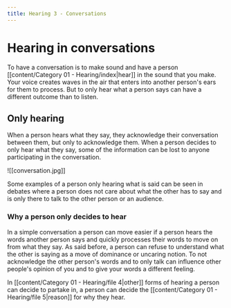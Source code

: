 ```yaml
---
title: Hearing 3 - Conversations
---
```

# Hearing in conversations

To have a conversation is to make sound and have a person [[content/Category 01 - Hearing/index|hear]] in the sound that you make. Your voice creates waves in the air that enters into another person's ears for them to process. But to only hear what a person says can have a different outcome than to listen.

## Only hearing

When a person hears what they say, they acknowledge their conversation between them, but only to acknowledge them. When a person decides to only hear what they say, some of the information can be lost to anyone participating in the conversation.

![[conversation.jpg]]

Some examples of a person only hearing what is said can be seen in debates where a person does not care about what the other has to say and is only there to talk to the other person or an audience.
### Why a person only decides to hear

In a simple conversation a person can move easier if a person hears the words another person says and quickly processes their words to move on from what they say. As said before, a person can refuse to understand what the other is saying as a move of dominance or uncaring notion. To not acknowledge the other person's words and to only talk can influence other people's opinion of you and to give your words a different feeling.

In [[content/Category 01 - Hearing/file 4|other]] forms of hearing a person can decide to partake in, a person can decide the [[content/Category 01 - Hearing/file 5|reason]] for why they hear.
